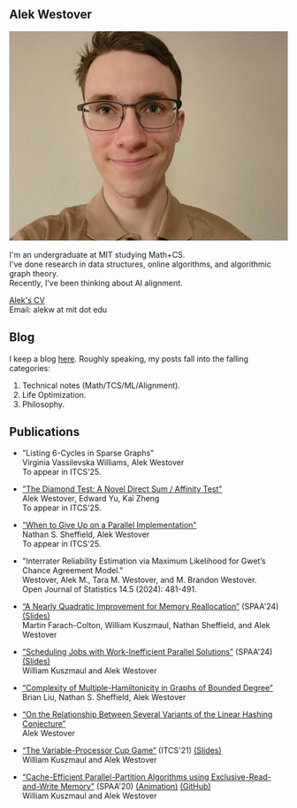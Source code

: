 ## Alek Westover
![Alek Westover](alek.jpg)

I'm an undergraduate at MIT studying Math+CS.  
I've done research in data structures, online algorithms, and algorithmic graph theory.  
Recently, I've been thinking about AI alignment.

[Alek's CV](cv.pdf)  
Email: alekw at mit dot edu

## Blog
I keep a blog [here](https://awestover.github.io/thoughts).
Roughly speaking, my posts fall into the falling categories:

1. Technical notes (Math/TCS/ML/Alignment).
2. Life Optimization.
3. Philosophy.

## Publications

- "Listing 6-Cycles in Sparse Graphs"  
Virginia Vassilevska Williams, Alek Westover  
To appear in ITCS'25.

- ["The Diamond Test: A Novel Direct Sum / Affinity Test"](http://arxiv.org/abs/2409.10464)  
Alek Westover, Edward Yu, Kai Zheng  
To appear in ITCS'25.

- ["When to Give Up on a Parallel Implementation"](https://arxiv.org/abs/2408.16092)  
Nathan S. Sheffield, Alek Westover  
To appear in ITCS'25.

- "Interrater Reliability Estimation via Maximum Likelihood for Gwet’s Chance Agreement Model."  
Westover, Alek M., Tara M. Westover, and M. Brandon Westover.  
Open Journal of Statistics 14.5 (2024): 481-491.

- [“A Nearly Quadratic Improvement for Memory Reallocation”](https://arxiv.org/abs/2405.12152) (SPAA'24) [(Slides)](images/alloc-presentation.pdf)  
Martin Farach-Colton, William Kuszmaul, Nathan Sheffield, and Alek Westover  

- [“Scheduling Jobs with Work-Inefficient Parallel Solutions”](https://arxiv.org/abs/2405.11986) (SPAA'24) [(Slides)](images/serpar-presentation.pdf)  
William Kuszmaul and Alek Westover  

- [“Complexity of Multiple-Hamiltonicity in Graphs of Bounded Degree”](https://arxiv.org/abs/2405.16270)  
Brian Liu, Nathan S. Sheffield, Alek Westover  

- [“On the Relationship Between Several Variants of the Linear Hashing Conjecture”](https://arxiv.org/abs/2307.13016)  
Alek Westover  

- [“The Variable-Processor Cup Game”](https://arxiv.org/abs/2012.00127) (ITCS'21) [(Slides)](images/cupgame-presentation.pdf)  
William Kuszmaul and Alek Westover  

- [“Cache-Efficient Parallel-Partition Algorithms using Exclusive-Read-and-Write Memory”](https://arxiv.org/abs/2004.12532) (SPAA'20) [(Animation)](https://parallelPartition.surge.sh) [(GitHub)](https://github.com/awestover/Parallel-Partition)  
William Kuszmaul and Alek Westover  

